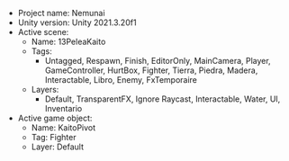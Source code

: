 <!-- UNITY CODE ASSIST INSTRUCTIONS START -->
- Project name: Nemunai
- Unity version: Unity 2021.3.20f1
- Active scene:
  - Name: 13PeleaKaito
  - Tags:
    - Untagged, Respawn, Finish, EditorOnly, MainCamera, Player, GameController, HurtBox, Fighter, Tierra, Piedra, Madera, Interactable, Libro, Enemy, FxTemporaire
  - Layers:
    - Default, TransparentFX, Ignore Raycast, Interactable, Water, UI, Inventario
- Active game object:
  - Name: KaitoPivot
  - Tag: Fighter
  - Layer: Default
<!-- UNITY CODE ASSIST INSTRUCTIONS END -->